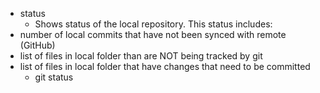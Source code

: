 - status
	- Shows status of the local repository. This status includes:
- number of local commits that have not been synced with remote (GitHub)
- list of files in local folder than are NOT being tracked by git
- list of files in local folder that have changes that need to be committed
	- git status


